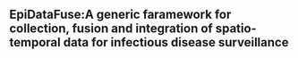 ## EpiDataFuse:A generic faramework for collection, fusion and integration of spatio-temporal data for infectious disease surveillance

